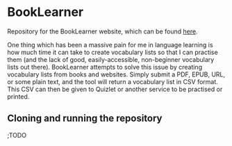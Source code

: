 # BookLearner

Repository for the BookLearner website, which can be found [here](https://booklearner.com).

One thing which has been a massive pain for me in language learning is how much time it can take to create vocabulary lists so that I can practise them (and the lack of good, easily-accessible, non-beginner vocabulary lists out there). BookLearner attempts to solve this issue by creating vocabulary lists from books and websites. Simply submit a PDF, EPUB, URL, or some plain text, and the tool will return a vocabulary list in CSV format. This CSV can then be given to Quizlet or another service to be practised or printed.

## Cloning and running the repository

;TODO
